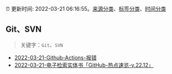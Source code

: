 :alarm_clock: 更新时间: 2022-03-21 06:16:55。[来源分类](../README.md)、[标签分类](../TAGS.md)、[时间分类](../TIMELINE.md)

## Git、SVN


> 关键字：`Git`、`SVN`



- [2022-03-21-Github-Actions-报错](https://www.v2ex.com/t/841829) 
- [2022-03-21-电子检索实体书「GitHub-热点速览-v.22.12」](https://toutiao.io/k/xaanxtd) 